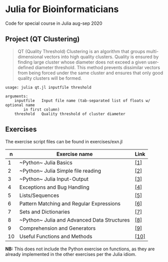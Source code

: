 # Julia for Bioinformaticians
Code for special course in Julia aug-sep 2020

## Project (QT Clustering)
>QT (Quality Threshold) Clustering is an algorithm that groups multi-dimensional vectors into high quality clusters. Quality is ensured by finding large cluster whose diameter does not exceed a given user-defined diameter threshold.
>This method prevents dissimilar vectors from being forced under the same cluster and ensures that only good quality clusters will be formed.

```
usage: julia qt.jl inputfile threshold

arguments:
    inputfile	Input file name (tab-separated list of floats w/ optional name
		in first column)
    threshold	Quality threshold of cluster diameter
```

## Exercises
The exercise script files can be found in exercises/ex*n*.jl

| n | Exercise name | Link |
| --- | ------------- | ----------- |
| 1 | ~Python~ Julia Basics |  [[1]](https://teaching.healthtech.dtu.dk/22110/index.php/Python_Basics)|
| 2 | ~Python~ Julia Simple file reading |  [[2]](https://teaching.healthtech.dtu.dk/22110/index.php/Python_Simple_file_reading)|
| 3 | ~Python~ Julia Input-Output |  [[3]](https://teaching.healthtech.dtu.dk/22110/index.php/Python_Input-Output)|
| 4 | Exceptions and Bug Handling |  [[4]](https://teaching.healthtech.dtu.dk/22110/index.php/Exceptions_and_Bug_Handling)|
| 5 | Lists/Sequences |  [[5]](https://teaching.healthtech.dtu.dk/22110/index.php/Lists/Sequences)|
| 6 | Pattern Matching and Regular Expressions |  [[6]](https://teaching.healthtech.dtu.dk/22110/index.php/Pattern_Matching_and_Regular_Expressions)|
| 7 | Sets and Dictionaries |  [[7]](https://teaching.healthtech.dtu.dk/22110/index.php/Sets_and_Dictionaries)|
| 8 | ~Python~ Julia and Advanced Data Structures |  [[8]](https://teaching.healthtech.dtu.dk/22110/index.php/Python_and_Advanced_Data_Structures)|
| 9 | Comprehension and Generators |  [[9]](https://teaching.healthtech.dtu.dk/22110/index.php/Comprehension_and_Generators)|
| 10 | Useful Functions and Methods |  [[10]](https://teaching.healthtech.dtu.dk/22110/index.php/Useful_Functions_and_Methods)|

**NB:** This does not include the Python exercise on functions, as they are already implemented in the other exercises per the Julia idiom.
